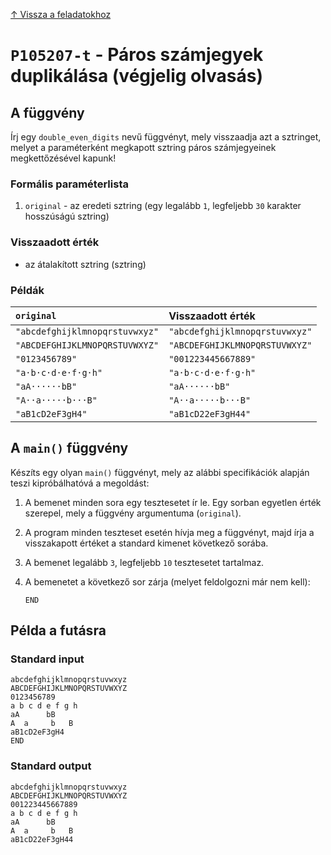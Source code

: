 
[↑ Vissza a feladatokhoz](./README.md)

# `P105207-t` - Páros számjegyek duplikálása (végjelig olvasás)

## A függvény

Írj egy `double_even_digits` nevű függvényt, mely visszaadja azt a sztringet, melyet a paraméterként megkapott sztring páros számjegyeinek megkettőzésével kapunk!

### Formális paraméterlista

1. `original` - az eredeti sztring (egy legalább `1`, legfeljebb `30` karakter hosszúságú sztring)

### Visszaadott érték

* az átalakított sztring (sztring)

### Példák

| `original` | Visszaadott érték | 
| :--- | :-- | 
| `"abcdefghijklmnopqrstuvwxyz"` | `"abcdefghijklmnopqrstuvwxyz"` | 
| `"ABCDEFGHIJKLMNOPQRSTUVWXYZ"` | `"ABCDEFGHIJKLMNOPQRSTUVWXYZ"` | 
| `"0123456789"` | `"001223445667889"` | 
| `"a·b·c·d·e·f·g·h"` | `"a·b·c·d·e·f·g·h"` | 
| `"aA······bB"` | `"aA······bB"` | 
| `"A··a·····b···B"` | `"A··a·····b···B"` | 
| `"aB1cD2eF3gH4"` | `"aB1cD22eF3gH44"` | 

## A `main()` függvény

Készíts egy olyan `main()` függvényt, mely az alábbi specifikációk alapján teszi kipróbálhatóvá a megoldást:

1. A bemenet minden sora egy tesztesetet ír le. Egy sorban egyetlen érték szerepel, mely a függvény argumentuma (`original`).
1. A program minden teszteset esetén hívja meg a függvényt, majd írja a visszakapott értéket a standard kimenet következő sorába.
1. A bemenet legalább `3`, legfeljebb `10` tesztesetet tartalmaz.
1. A bemenetet a következő sor zárja (melyet feldolgozni már nem kell):

	```
	END
	```

## Példa a futásra

### Standard input

```
abcdefghijklmnopqrstuvwxyz
ABCDEFGHIJKLMNOPQRSTUVWXYZ
0123456789
a b c d e f g h
aA      bB
A  a     b   B
aB1cD2eF3gH4
END
```

### Standard output

```
abcdefghijklmnopqrstuvwxyz
ABCDEFGHIJKLMNOPQRSTUVWXYZ
001223445667889
a b c d e f g h
aA      bB
A  a     b   B
aB1cD22eF3gH44
```